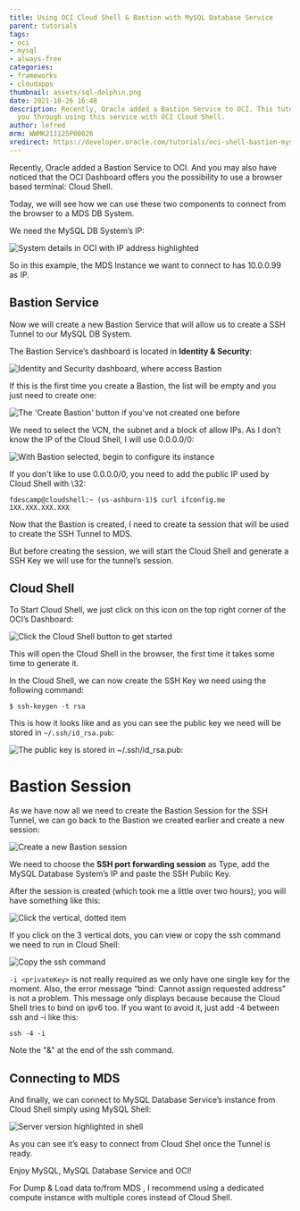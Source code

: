```yaml
---
title: Using OCI Cloud Shell & Bastion with MySQL Database Service
parent: tutorials
tags:
- oci
- mysql
- always-free
categories:
- frameworks
- cloudapps
thumbnail: assets/sql-dolphin.png
date: 2021-10-26 16:48
description: Recently, Oracle added a Bastion Service to OCI. This tutorial walks
  you through using this service with OCI Cloud Shell.
author: lefred
mrm: WWMK211125P00026
xredirect: https://developer.oracle.com/tutorials/oci-shell-bastion-mysql/
---
```


Recently, Oracle added a Bastion Service to OCI. And you may also have noticed that the OCI Dashboard offers you the possibility to use a browser based terminal: Cloud Shell.

Today, we will see how we can use these two components to connect from the browser to a MDS DB System.

We need the MySQL DB System’s IP:

![System details in OCI with IP address highlighted](assets/system-details-IP.png)

So in this example, the MDS Instance we want to connect to has 10.0.0.99 as IP.

## Bastion Service

Now we will create a new Bastion Service that will allow us to create a SSH Tunnel to our MySQL DB System.

The Bastion Service’s dashboard is located in **Identity & Security**:

![Identity and Security dashboard, where access Bastion](assets/identity-security-dash.png)

If this is the first time you create a Bastion, the list will be empty and you just need to create one:

![The 'Create Bastion' button if you've not created one before](assets/create-bastion-button.png)

We need to select the VCN, the subnet and a block of allow IPs. As I don’t know the IP of the Cloud Shell, I will use 0.0.0.0/0:

![With Bastion selected, begin to configure its instance](assets/configuring-bastion.png)

If you don't like to use 0.0.0.0/0, you need to add the public IP used by Cloud Shell with \32:

````
fdescamp@cloudshell:~ (us-ashburn-1)$ curl ifconfig.me
1XX.XXX.XXX.XXX
````

Now that the Bastion is created, I need to create ta session that will be used to create the SSH Tunnel to MDS.

But before creating the session, we will start the Cloud Shell and generate a SSH Key we will use for the tunnel’s session.

## Cloud Shell

To Start Cloud Shell, we just click on this icon on the top right corner of the OCI’s Dashboard:

![Click the Cloud Shell button to get started](assets/cloud-shell-button.png)

This will open the Cloud Shell in the browser, the first time it takes some time to generate it.

In the Cloud Shell, we can now create the SSH Key we need using the following command:

````console
$ ssh-keygen -t rsa
````

This is how it looks like and as you can see the public key we need will be stored in `~/.ssh/id_rsa.pub`:

![The public key is stored in ~/.ssh/id_rsa.pub:](assets/public-key-location.png)

# Bastion Session

As we have now all we need to create the Bastion Session for the SSH Tunnel, we can go back to the Bastion we created earlier and create a new session:

![Create a new Bastion session](assets/create-new-bastion-session.png)

We need to choose the **SSH port forwarding session** as Type, add the MySQL Database System’s IP and paste the SSH Public Key.

After the session is created (which took me a little over two hours), you will have something like this:

![Click the vertical, dotted item](assets/dotted-menu-button.png)

If you click on the 3 vertical dots, you can view or copy the ssh command we need to run in Cloud Shell:

![Copy the ssh command](assets/view-ssh-command.png)

`-i <privateKey>` is not really required as we only have one single key for the moment. Also, the error message “bind: Cannot assign requested address” is not a problem. This message only displays because because the Cloud Shell tries to bind on ipv6 too. If you want to avoid it, just add -4 between ssh and -i like this: 

```console
ssh -4 -i
```

Note the "&" at the end of the ssh command.

## Connecting to MDS

And finally, we can connect to MySQL Database Service’s instance from Cloud Shell simply using MySQL Shell:

![Server version highlighted in shell](assets/cloud-connect-from-shell.png)

As you can see it’s easy to connect from Cloud Shel once the Tunnel is ready.

Enjoy MySQL, MySQL Database Service and OCI!

For Dump & Load data to/from MDS , I recommend using a dedicated compute instance with multiple cores instead of Cloud Shell.
